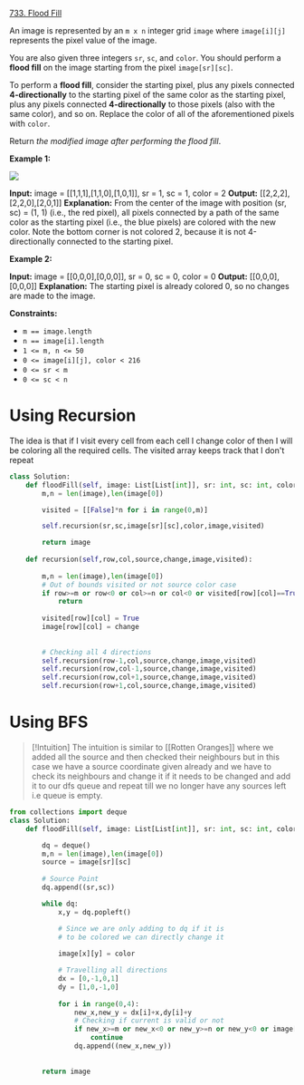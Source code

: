 [733. Flood Fill](https://leetcode.com/problems/flood-fill/)

An image is represented by an `m x n` integer grid `image` where `image[i][j]` represents the pixel value of the image.

You are also given three integers `sr`, `sc`, and `color`. You should perform a **flood fill** on the image starting from the pixel `image[sr][sc]`.

To perform a **flood fill**, consider the starting pixel, plus any pixels connected **4-directionally** to the starting pixel of the same color as the starting pixel, plus any pixels connected **4-directionally** to those pixels (also with the same color), and so on. Replace the color of all of the aforementioned pixels with `color`.

Return _the modified image after performing the flood fill_.

**Example 1:**

![](https://assets.leetcode.com/uploads/2021/06/01/flood1-grid.jpg)

**Input:** image = [[1,1,1],[1,1,0],[1,0,1]], sr = 1, sc = 1, color = 2
**Output:** [[2,2,2],[2,2,0],[2,0,1]]
**Explanation:** From the center of the image with position (sr, sc) = (1, 1) (i.e., the red pixel), all pixels connected by a path of the same color as the starting pixel (i.e., the blue pixels) are colored with the new color.
Note the bottom corner is not colored 2, because it is not 4-directionally connected to the starting pixel.

**Example 2:**

**Input:** image = [[0,0,0],[0,0,0]], sr = 0, sc = 0, color = 0
**Output:** [[0,0,0],[0,0,0]]
**Explanation:** The starting pixel is already colored 0, so no changes are made to the image.

**Constraints:**

- `m == image.length`
- `n == image[i].length`
- `1 <= m, n <= 50`
- `0 <= image[i][j], color < 216`
- `0 <= sr < m`
- `0 <= sc < n`



# Using Recursion

The idea is that if I visit every cell from each cell I change color of then I will be coloring all the required cells. The visited array keeps track that I don't repeat 

```python
class Solution:
    def floodFill(self, image: List[List[int]], sr: int, sc: int, color: int) -> List[List[int]]:
        m,n = len(image),len(image[0])

        visited = [[False]*n for i in range(0,m)]

        self.recursion(sr,sc,image[sr][sc],color,image,visited)

        return image
    
    def recursion(self,row,col,source,change,image,visited):
        
        m,n = len(image),len(image[0])
        # Out of bounds visited or not source color case 
        if row>=m or row<0 or col>=n or col<0 or visited[row][col]==True or image[row][col]!=source:
            return 
        
        visited[row][col] = True
        image[row][col] = change
        
        
		# Checking all 4 directions
        self.recursion(row-1,col,source,change,image,visited)
        self.recursion(row,col-1,source,change,image,visited)
        self.recursion(row,col+1,source,change,image,visited)
        self.recursion(row+1,col,source,change,image,visited)

```



# Using BFS

>[!Intuition]
>The intuition is similar to [[Rotten Oranges]] where we added all the source and then checked their neighbours but in this case we have a source coordinate given already and we have to check its neighbours and change it if it needs to be changed and add it to our dfs queue and repeat till we no longer have any sources left i.e queue is empty.


```python
from collections import deque
class Solution:
    def floodFill(self, image: List[List[int]], sr: int, sc: int, color: int) -> List[List[int]]:

        dq = deque()
        m,n = len(image),len(image[0])
        source = image[sr][sc]
		
		# Source Point         
        dq.append((sr,sc))

        while dq:
            x,y = dq.popleft()

            # Since we are only adding to dq if it is 
            # to be colored we can directly change it
            
            image[x][y] = color

            # Travelling all directions
            dx = [0,-1,0,1]
            dy = [1,0,-1,0]
            
            for i in range(0,4):
                new_x,new_y = dx[i]+x,dy[i]+y
                # Checking if current is valid or not 
                if new_x>=m or new_x<0 or new_y>=n or new_y<0 or image[new_x][new_y]!=source or image[new_x][new_y]==color:
                    continue
                dq.append((new_x,new_y))
        
        
        return image
                 


```


